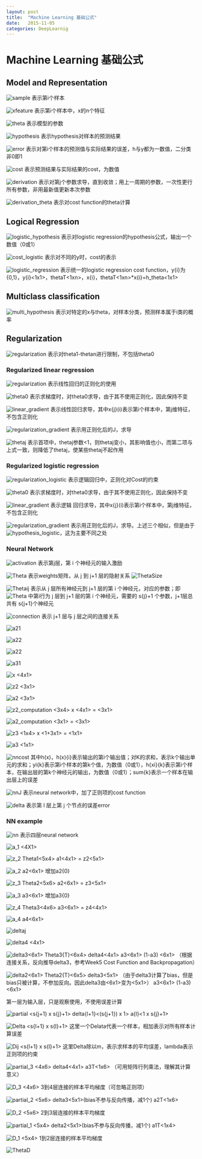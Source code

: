 ```yaml
---
layout: post
title:  "Machine Learning 基础公式"
date:   2015-11-05
categories: DeepLearnig
---
```


# Machine Learning 基础公式

## Model and Representation

![sample]({{url.site}}/assets/20151105/sample.png)        表示第i个样本

![xfeature]({{url.site}}/assets/20151105/x_feature.png)    表示第i个样本中，x的n个特征

![theta]({{url.site}}/assets/20151105/theta.png)    表示模型的参数

![hypothesis]({{url.site}}/assets/20151105/hypothesis.png)        表示hypothesis对样本的预测结果

![error]({{url.site}}/assets/20151105/error.png)        表示对第i个样本的预测值与实际结果的误差，h与y都为一数值，二分类   非0即1

![cost]({{url.site}}/assets/20151105/cost.png)         表示预测结果与实际结果的cost，为数值

![derivation]({{url.site}}/assets/20151105/derivation.png)         表示对第j个参数求导，直到收敛；用上一周期的参数，一次性更行所有参数，非用最新值更新本次参数

![derivation_theta]({{url.site}}/assets/20151105/derivation_theta.png) 表示对cost function的theta计算

## Logical Regression

![logistic_hypothesis]({{url.site}}/assets/20151105/logistic_hypothesis.png)    表示对logistic regression的hypothesis公式，输出一个数值（0或1）

![cost_logistic]({{url.site}}/assets/20151105/cost_logistic.png)    表示对不同的y时，cost的表示

![logistic_regression]({{url.site}}/assets/20151105/logistic_regression.png)    表示统一的logistic regression cost function，y{i}为{0,1}，y{i}<1x1>，thetaT<1xn>，x{i}<nx1>，thetaT<1xn>*x{i}<nx1>=h_theta<1x1>

## Multiclass classification

![multi_hypothesis]({{url.site}}/assets/20151105/multi_hypothesis.png)    表示对特定的x与theta，对样本分类，预测样本属于i类的概率

## Regularization

![regularization]({{url.site}}/assets/20151105/regularization.png)    表示对theta1-thetan进行限制，不包括theta0

### Regularized linear regression

![regularization]({{url.site}}/assets/20151105/regularization.png)    表示线性回归的正则化的使用

![theta0]({{url.site}}/assets/20151105/theta0.png)    表示求梯度时，对theta0求导，由于其不使用正则化，因此保持不变

![linear_gradient]({{url.site}}/assets/20151105/linear_gradient.png)    表示线性回归求导，其中x{j}(i)表示第i个样本中，第j维特征，不包含正则化

![regularization_gradient]({{url.site}}/assets/20151105/regularization_gradient.png)    表示用正则化后的J，求导

![thetaj]({{url.site}}/assets/20151105/thetaj.png)    表示首项中，thetaj参数<1，则thetaj变小，其影响值也小，而第二项与上式一致，则降低了thetaj，使某些thetaj不起作用

### Regularized logistic regression

![regularization_logistic]({{url.site}}/assets/20151105/regularization_logistic.png)    表示逻辑回归中，正则化对Cost的约束

![theta0]({{url.site}}/assets/20151105/theta0.png)    表示求梯度时，对theta0求导，由于其不使用正则化，因此保持不变

![linear_gradient]({{url.site}}/assets/20151105/linear_gradient.png)    表示逻辑    回归求导，其中x{j}(i)表示第i个样本中，第j维特征，不包含正则化

![regularization_gradient]({{url.site}}/assets/20151105/regularization_gradient.png)    表示用正则化后的J，求导。上述三个相似，但是由于![hypothesis_logistic]({{url.site}}/assets/20151105/hypothesis_logistic.png)，这为主要不同之处

### Neural Network

![activation]({{url.site}}/assets/20151105/activation.png)      表示第j层，第 i 个神经元的输入激励

![Theta]({{url.site}}/assets/20151105/Theta.png)    表示weights矩阵，从 j 到 j+1 层的隐射关系 ![ThetaSize]({{url.site}}/assets/20151105/ThetaSize.png)

![Thetaij]({{url.site}}/assets/20151105/Thetaij.png)    表示从 j 层所有神经元到 j+1 层的第 i 个神经元，对应的参数；即![Theta]({{url.site}}/assets/20151105/Theta.png) 中第i行为 j 层到 j+1 层的第 i 个神经元，需要的 s{j}+1 个参数，j+1层总共有 s{j+1}个神经元

![connection]({{url.site}}/assets/20151105/connection.png) 表示 j+1 层与 j 层之间的连接关系

![a21]({{url.site}}/assets/20151105/a21.png)

![a22]({{url.site}}/assets/20151105/a22.png)

![a22]({{url.site}}/assets/20151105/a23.png)

![a31]({{url.site}}/assets/20151105/a31.png)

![x]({{url.site}}/assets/20151105/x.png) <4x1>

![z2]({{url.site}}/assets/20151105/z2.png) <3x1>

![a2]({{url.site}}/assets/20151105/a2.png) <3x1>

![z2_computation]({{url.site}}/assets/20151105/z2_computation.png)  <3x4> x <4x1> = <3x1>

![a2_computation]({{url.site}}/assets/20151105/a2_computation.png) <3x1> = <3x1>

![z3]({{url.site}}/assets/20151105/z3.png) <1x4> x <1+3x1> = <1x1>

![a3]({{url.site}}/assets/20151105/a3.png) <1x1>

![nncost]({{url.site}}/assets/20151105/nncost.png) 其中h(x)<kx1>，h(x){i}表示输出<kx1>的第i个输出值；对K的求和，表示k个输出单元的求和；yi{k}表示第i个样本的第k个值，为数值（0或1），h{xi}{k}表示第i个样本，在输出层的第k个神经元的输出，为数值（0或1）；sum{k}表示一个样本在输出层上的误差

![nnJ]({{url.site}}/assets/20151105/nnJ.png)     表示neural network中，加了正则项的cost function

![delta]({{url.site}}/assets/20151105/delta.png)   表示第 l 层上第 j 个节点的误差error

### NN example 

![nn]({{url.site}}/assets/20151105/nn.png)     表示四层neural network

![a_1]({{url.site}}/assets/20151105/a_1.png)  <4X1>

![z_2]({{url.site}}/assets/20151105/z_2.png)  Theta1<5x4> a1<4x1> = z2<5x1>

![a_2]({{url.site}}/assets/20151105/a_2.png)  a2<6x1> 增加a2{0}

![z_3]({{url.site}}/assets/20151105/z_3.png)   Theta2<5x6> a2<6x1> = z3<5x1>

![a_3]({{url.site}}/assets/20151105/a_3.png)   a3<6x1> 增加a3{0}

![z_4]({{url.site}}/assets/20151105/z_4.png)    Theta3<4x6> a3<6x1> = z4<4x1>

![a_4]({{url.site}}/assets/20151105/a_4.png)    a4<6x1>

![deltaj]({{url.site}}/assets/20151105/deltaj.png) 

![delta4]({{url.site}}/assets/20151105/delta4.png)   <4x1> 

![delta3]({{url.site}}/assets/20151105/delta3.png)<6x1>    Theta3{T}<6x4> delta4<4x1> a3<6x1> (1-a3) <6x1>      （根据连接关系，反向推导delta3，参考Week5 Cost Function and Backpropagation）

![delta2]({{url.site}}/assets/20151105/delta2.png)<6x1>    Theta2{T}<6x5> delta3<5x1> （由于delta3计算了bias，但是bias只被计算，不参加反向。因此delta3由<6x1>变为<5x1>） a3<6x1> (1-a3) <6x1> 

第一层为输入层，只是观察使用，不使用误差计算

![partial]({{url.site}}/assets/20151105/partial.png)   <s{j+1} x s{j}+1> delta{l+1}<(s{j+1}) x 1> a{l}<1 x s{j}+1>

![Delta]({{url.site}}/assets/20151105/Delta.png)  <s{l+1} x s{l}+1>   这里一个Delata代表一个样本，相加表示对所有样本计算误差

![Dij]({{url.site}}/assets/20151105/Dij.png) <s{l+1} x s{l}+1>  这里Delta除以m，表示求样本的平均误差，lambda表示正则项的约束

![partial_3]({{url.site}}/assets/20151105/partial_3.png) <4x6> delta4<4x1> a3T<1x6> （可用矩阵行列乘法，理解其计算意义）

![D_3]({{url.site}}/assets/20151105/D_3.png)  <4x6>   3到4层连接的样本平均梯度（可忽略正则项）

![partial_2]({{url.site}}/assets/20151105/partial_2.png) <5x6> delta3<5x1>(bias不参与反向传播，减1个) a2T<1x6>

![D_2]({{url.site}}/assets/20151105/D_2.png)   <5x6>   2到3层连接的样本平均梯度

![partial_1]({{url.site}}/assets/20151105/partial_1.png) <5x4> delta2<5x1>(bias不参与反向传播，减1个) a1T<1x4>

![D_1]({{url.site}}/assets/20151105/D_1.png)    <5x4>   1到2层连接的样本平均梯度

![ThetaD]({{url.site}}/assets/20151105/ThetaD.png) 